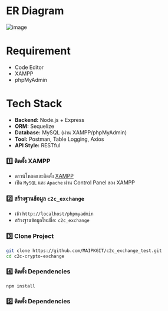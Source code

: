 # ER Diagram
![image](https://github.com/user-attachments/assets/4f17d448-b39b-407a-a7a8-d82d3b85fbf5)

# Requirement
- Code Editor
- XAMPP
- phpMyAdmin

# Tech Stack
- **Backend:** Node.js + Express
- **ORM:** Sequelize
- **Database:** MySQL (ผ่าน XAMPP/phpMyAdmin)
- **Tool:** Postman, Table Logging, Axios
- **API Style:** RESTful

### 1️⃣ ติดตั้ง XAMPP

- ดาวน์โหลดและติดตั้ง [XAMPP](https://www.apachefriends.org/index.html)
- เปิด `MySQL` และ `Apache` ผ่าน Control Panel ของ XAMPP

### 2️⃣ สร้างฐานข้อมูล `c2c_exchange`

- เข้า `http://localhost/phpmyadmin`
- สร้างฐานข้อมูลใหม่ชื่อ: `c2c_exchange`

### 3️⃣ Clone Project

```bash
git clone https://github.com/MAIPKGIT/c2c_exchange_test.git
cd c2c-crypto-exchange
```

### 4️⃣ ติดตั้ง Dependencies
```
npm install
```

### 5️⃣ ติดตั้ง Dependencies
